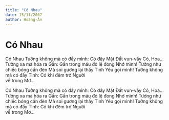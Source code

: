 ```yaml
---
title: "Có Nhau"
date: 15/11/2007
author: Hoàng-Ân
---
```


# Có Nhau

Có Nhau
Tưởng không mà có
đấy mình:
Có đây
Mặt Đất vun-vầy
Cỏ, Hoa...
Tưởng xa
mà hóa ra
Gần:
    Gần trong
    máu đỏ
    lệ đong
    Nhớ mình!
Tưởng như chiếc bóng
cần đèn
Mà soi gương
    lại thấy
    Tình Yêu
    gọi mình!
Tưởng không mà có
đấy Tình:
Có
khi đêm trở
     Người    
     về trong
     Mơ...

Có Nhau
Tưởng không mà có
đấy mình:
Có đây
Mặt Đất vun-vầy
Cỏ, Hoa...
Tưởng xa
mà hóa ra
Gần:
    Gần trong
    máu đỏ
    lệ đong
    Nhớ mình!
Tưởng như chiếc bóng
cần đèn
Mà soi gương
    lại thấy
    Tình Yêu
    gọi mình!
Tưởng không mà có
đấy Tình:
Có
khi đêm trở
     Người    
     về trong
     Mơ...

